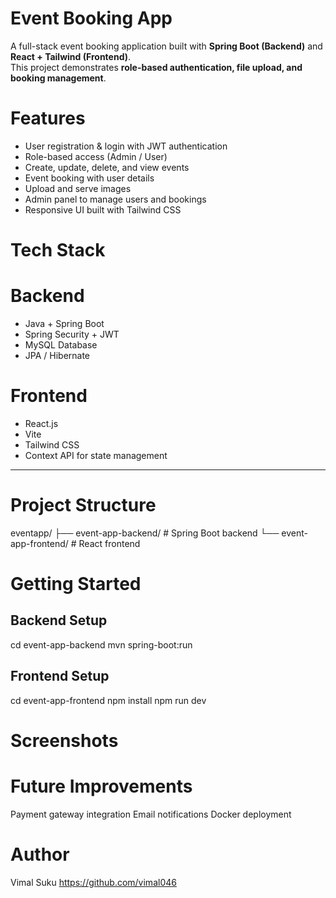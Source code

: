 # Event Booking App

A full-stack event booking application built with **Spring Boot (Backend)** and **React + Tailwind (Frontend)**.  
This project demonstrates **role-based authentication, file upload, and booking management**.

# Features

- User registration & login with JWT authentication
- Role-based access (Admin / User)
- Create, update, delete, and view events
- Event booking with user details
- Upload and serve images
- Admin panel to manage users and bookings
- Responsive UI built with Tailwind CSS

# Tech Stack

# Backend

- Java + Spring Boot
- Spring Security + JWT
- MySQL Database
- JPA / Hibernate

# Frontend

- React.js
- Vite
- Tailwind CSS
- Context API for state management

---

# Project Structure

eventapp/
├── event-app-backend/ # Spring Boot backend
└── event-app-frontend/ # React frontend

# Getting Started

## Backend Setup

cd event-app-backend
mvn spring-boot:run

## Frontend Setup

cd event-app-frontend
npm install
npm run dev

# Screenshots

# Future Improvements

Payment gateway integration
Email notifications
Docker deployment

# Author

Vimal Suku
https://github.com/vimal046
